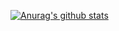 [![Anurag's github stats](https://github-readme-stats.vercel.app/api?username=ShunichiTanaka)](https://github.com/anuraghazra/github-readme-stats)
